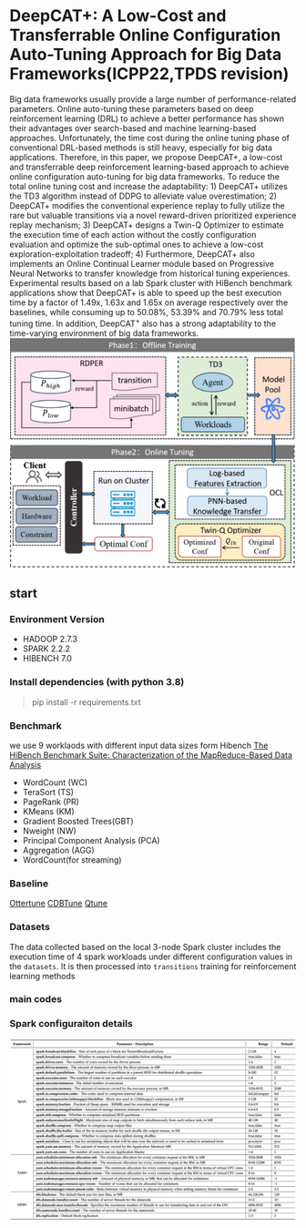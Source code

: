 # DeepCAT+: A Low-Cost and Transferrable Online Configuration Auto-Tuning Approach for Big Data Frameworks(ICPP22,TPDS revision)
Big data frameworks usually provide a large number of performance-related parameters. Online auto-tuning these parameters based on deep reinforcement learning (DRL) to achieve a better performance has shown their advantages over search-based and machine learning-based approaches. Unfortunately, the time cost during the online tuning phase of conventional DRL-based methods is still heavy, especially for big data applications. Therefore, in this paper, we propose DeepCAT+, a low-cost and transferrable deep reinforcement learning-based approach to achieve online configuration auto-tuning for big data frameworks. To reduce the total online tuning cost and increase the adaptability: 1) DeepCAT+ utilizes the TD3 algorithm instead of DDPG to alleviate value overestimation; 2) DeepCAT+ modifies the conventional experience replay to fully utilize the rare but valuable transitions via a novel reward-driven prioritized experience replay mechanism; 3) DeepCAT+ designs a Twin-Q Optimizer to estimate the execution time of each action without the costly configuration evaluation and optimize the sub-optimal ones to achieve a low-cost exploration-exploitation tradeoff; 4) Furthermore, DeepCAT+ also implements an Online Continual Learner module based on Progressive Neural Networks to transfer knowledge from historical tuning experiences. Experimental results based on a lab Spark cluster with HiBench benchmark applications show that DeepCAT+ is able to speed up the best execution time by a factor of 1.49x, 1.63x and 1.65x on average respectively over the baselines, while consuming up to 50.08%, 53.39% and 70.79% less total tuning time. In addition, DeepCAT$^+$ also has a strong adaptability to the time-varying environment of big data frameworks.
![system overview](https://github.com/wiluen/DeepCAT/blob/main/fig/overview.jpg)
## start

### Environment Version
- HADOOP 2.7.3
- SPARK 2.2.2
- HIBENCH 7.0

### Install dependencies (with python 3.8)
> pip install -r requirements.txt

### Benchmark
we use 9 worklaods with different input data sizes form Hibench [The HiBench Benchmark Suite: Characterization of the MapReduce-Based Data Analysis](https://www.spec.org/sources/cloudiaas2018/sources/hibench/HiBench/WISS10_conf_full_011.pdf)
- WordCount (WC)
- TeraSort (TS)
- PageRank (PR)
- KMeans (KM)
- Gradient Boosted Trees(GBT)
- Nweight (NW)
- Principal Component Analysis (PCA)
- Aggregation (AGG)
- WordCount(for streaming)

### Baseline
[Ottertune](https://dl.acm.org/doi/abs/10.1145/3035918.3064029)
[CDBTune](https://dl.acm.org/doi/abs/10.1145/3299869.3300085)
[Qtune](https://dl.acm.org/doi/abs/10.14778/3352063.3352129)

### Datasets
The data collected based on the local 3-node Spark cluster includes the execution time of 4 spark workloads under different configuration values in the `datasets`. It is then processed into `transitions` training for reinforcement learning methods
### main codes

### Spark configuraiton details
![Description of the performance-critical parameters From Spark, YARN and HDFS](https://github.com/wiluen/DeepCAT/blob/main/fig/sparkconf.jpg)
